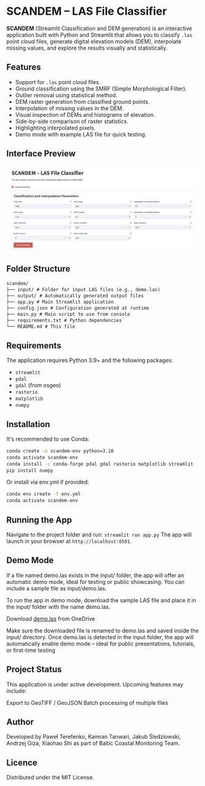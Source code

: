 # SCANDEM – LAS File Classifier

**SCANDEM** (Streamlit Classification and DEM generation) is an interactive application built with Python and Streamlit that allows you to classify `.las` point cloud files, generate digital elevation models (DEM), interpolate missing values, and explore the results visually and statistically.

## Features

- Support for `.las` point cloud files.
- Ground classification using the SMRF (Simple Morphological Filter).
- Outlier removal using statistical method.
- DEM raster generation from classified ground points.
- Interpolation of missing values in the DEM.
- Visual inspection of DEMs and histograms of elevation.
- Side-by-side comparison of raster statistics.
- Highlighting interpolated pixels.
- Demo mode with example LAS file for quick testing.

## Interface Preview

![Preview](scandem_ui.png)

## Folder Structure
```text
scandem/ 
├── input/ # Folder for input LAS files (e.g., demo.las) 
├── output/ # Automatically generated output files 
├── app.py # Main Streamlit application 
├── config.json # Configuration generated at runtime 
├── main.py # Main script to use from console
├── requirements.txt # Python dependencies 
└── README.md # This file
```

## Requirements

The application requires Python 3.9+ and the following packages:

- `streamlit`
- `pdal`
- `gdal` (from osgeo)
- `rasterio`
- `matplotlib`
- `numpy`

## Installation

It's recommended to use Conda:

```bash
conda create -n scandem-env python=3.10
conda activate scandem-env
conda install -c conda-forge pdal gdal rasterio matplotlib streamlit
pip install numpy
```

Or install via env.yml if provided:
```bash
conda env create -f env.yml
conda activate scandem-env
```

## Running the App

Navigate to the project folder and run: `streamlit run app.py`
The app will launch in your browser at `http://localhost:8501`.


## Demo Mode

If a file named demo.las exists in the input/ folder, the app will offer an automatic demo mode, ideal for testing or public showcasing. You can include a sample file as input/demo.las.

To run the app in demo mode, download the sample LAS file and place it in the input/ folder with the name demo.las.

Download [demo.las](https://uniwersytetszczecinski010-my.sharepoint.com/:u:/g/personal/jakub_sledziowski_usz_edu_pl/Ed3fvCisCCRDiZCG9IbfWXgBH2wxIXVC48gxGGIHpJ9ajQ?e=pBfIzt) from OneDrive

Make sure the downloaded file is renamed to demo.las and saved inside the input/ directory.
Once demo.las is detected in the input folder, the app will automatically enable demo mode – ideal for public presentations, tutorials, or first-time testing

## Project Status

This application is under active development. Upcoming features may include:

Export to GeoTIFF / GeoJSON
Batch processing of multiple files

## Author
Developed by Paweł Terefenko, Kamran Tanwari, Jakub Śledziowski, Andrzej Giza, Xiaohao Shi as part of Baltic Coastal Monitoring Team.

## Licence
Distributed under the MIT License.



